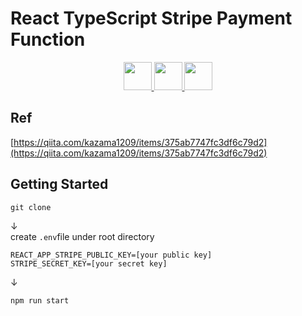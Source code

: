 # React TypeScript Stripe Payment Function
<p align="center">
 <a href="https://www.typescriptlang.org/">
  <img src="https://user-images.githubusercontent.com/89970444/173063032-58f7ea37-f0ed-46c2-98d9-344170beaf98.svg" height="45px">
 </a>
 <a href="https://ja.reactjs.org/">
  <img src="https://user-images.githubusercontent.com/89970444/173062775-57dffcbc-788f-4e1d-bf3e-d8fcc04e6d35.svg" height="45px">
 </a>
  <a href="https://stripe.com/jp">
    <img src="https://user-images.githubusercontent.com/89970444/173065831-1614300a-ce3d-464f-b521-85ee850e55c7.png" height="45px">
  </a>
</p>

## Ref
[https://qiita.com/kazama1209/items/375ab7747fc3df6c79d2](https://qiita.com/kazama1209/items/375ab7747fc3df6c79d2)

## Getting Started
`git clone`

↓  
create `.env`file under root directory

```
REACT_APP_STRIPE_PUBLIC_KEY=[your public key]
STRIPE_SECRET_KEY=[your secret key]
```

↓

`npm run start`
